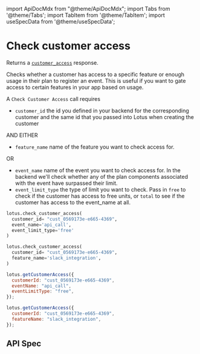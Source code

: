 import ApiDocMdx from "@theme/ApiDocMdx";
import Tabs from '@theme/Tabs';
import TabItem from '@theme/TabItem';
import useSpecData from '@theme/useSpecData';

# Check customer access

Returns a [`customer_access`](./customer-object#customer-access-response) response.

Checks whether a customer has access to a specific feature or enough usage in their plan to register an event. This is useful if you want to gate access to certain features in your app based on usage.

A `Check Customer Access` call requires

- `customer_id` the id you defined in your backend for the corresponding customer and the same id that you passed into Lotus when creating the customer

AND EITHER

- `feature_name` name of the feature you want to check access for.

OR

- `event_name` name of the event you want to check access for. In the backend we'll check whether any of the plan components associated with the event have surpassed their limit.
- `event_limit_type` the type of limit you want to check. Pass in `free` to check if the customer has access to free units, or `total` to see if the customer has access to the event_name at all.

<Tabs>
<TabItem value="py" label="Python">

```python
lotus.check_customer_access(
  customer_id= "cust_0569173e-e665-4369",
  event_name='api_call',
  event_limit_type='free'
)

lotus.check_customer_access(
  customer_id= "cust_0569173e-e665-4369",
  feature_name='slack_integration',
)
```

</TabItem>
<TabItem value="ts" label="Typescript">

```jsx
lotus.getCustomerAccess({
  customerId: "cust_0569173e-e665-4369",
  eventName: "api_call",
  eventLimitType: "free",
});

lotus.getCustomerAccess({
  customerId: "cust_0569173e-e665-4369",
  featureName: "slack_integration",
});
```

</TabItem>
</Tabs>

## API Spec

<ApiDocMdx id="customer_access" />
